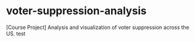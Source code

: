 # voter-suppression-analysis
[Course Project] Analysis and visualization of voter suppression across the US. 
test
